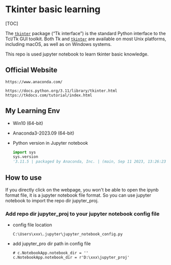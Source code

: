 # Tkinter basic learning
[TOC]

The [`tkinter`](https://docs.python.org/3.11/library/tkinter.html#module-tkinter) package (“Tk interface”) is the standard Python interface to the Tcl/Tk GUI toolkit. Both Tk and [`tkinter`](https://docs.python.org/3.11/library/tkinter.html#module-tkinter) are available on most Unix platforms, including macOS, as well as on Windows systems.



This repo is used jupyter notebook to learn tkinter basic knowledge.



## Official Website

```shell
https://www.anaconda.com/

https://docs.python.org/3.11/library/tkinter.html
https://tkdocs.com/tutorial/index.html
```



## My Learning Env

- Win10 (64-bit)

- Anaconda3-2023.09 (64-bit)

- Python version in Jupyter notebook

  ```python
  import sys 
  sys.version
  '3.11.5 | packaged by Anaconda, Inc. | (main, Sep 11 2023, 13:26:23) [MSC v.1916 64 bit (AMD64)]'
  ```

  

## How to use

If you directly click on the webpage, you won't be able to open the ipynb format file, it is a jupyter notebook file format. So you can use jupyter notebook to import the repo dir jupyter_proj.



### Add repo dir jupyter_proj to your  jupyter notebook config file

- config file location

  `C:\Users\xxx\.jupyter\jupyter_notebook_config.py`

- add jupyter_pro dir path in config file

  ```shell
  # c.NotebookApp.notebook_dir = ''
  c.NotebookApp.notebook_dir = r'D:\xxx\jupyter_proj'
  ```

  







